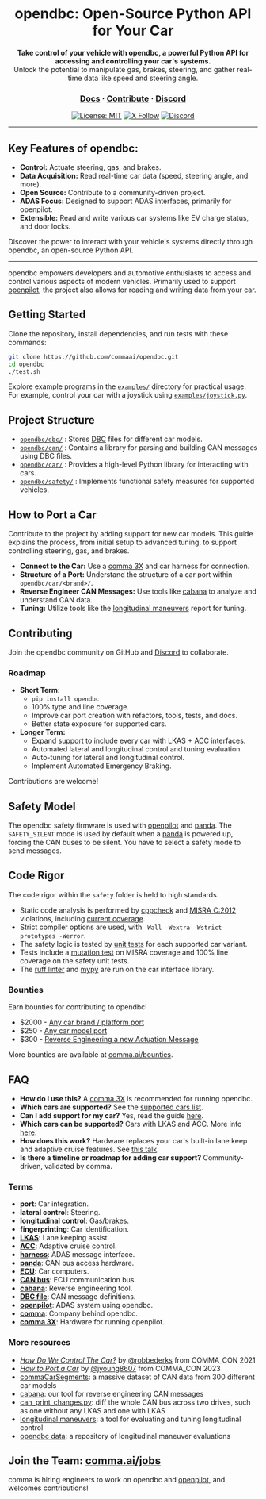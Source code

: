 <div align="center" style="text-align: center;">

<h1>opendbc: Open-Source Python API for Your Car</h1>
<p>
  <b>Take control of your vehicle with opendbc, a powerful Python API for accessing and controlling your car's systems.</b>
  <br>
  Unlock the potential to manipulate gas, brakes, steering, and gather real-time data like speed and steering angle.
</p>

<h3>
  <a href="https://docs.comma.ai">Docs</a>
  <span> · </span>
  <a href="https://github.com/commaai/openpilot/blob/master/docs/CONTRIBUTING.md">Contribute</a>
  <span> · </span>
  <a href="https://discord.comma.ai">Discord</a>
</h3>

[![License: MIT](https://img.shields.io/badge/License-MIT-yellow.svg)](LICENSE)
[![X Follow](https://img.shields.io/twitter/follow/comma_ai)](https://x.com/comma_ai)
[![Discord](https://img.shields.io/discord/469524606043160576)](https://discord.comma.ai)

</div>

---

## Key Features of opendbc:

*   **Control:** Actuate steering, gas, and brakes.
*   **Data Acquisition:** Read real-time car data (speed, steering angle, and more).
*   **Open Source:** Contribute to a community-driven project.
*   **ADAS Focus:** Designed to support ADAS interfaces, primarily for openpilot.
*   **Extensible:** Read and write various car systems like EV charge status, and door locks.

Discover the power to interact with your vehicle's systems directly through opendbc, an open-source Python API.

---

opendbc empowers developers and automotive enthusiasts to access and control various aspects of modern vehicles.  Primarily used to support [openpilot](https://github.com/commaai/openpilot), the project also allows for reading and writing data from your car.

## Getting Started

Clone the repository, install dependencies, and run tests with these commands:

```bash
git clone https://github.com/commaai/opendbc.git
cd opendbc
./test.sh
```

Explore example programs in the [`examples/`](examples/) directory for practical usage. For example, control your car with a joystick using [`examples/joystick.py`](examples/joystick.py).

## Project Structure

*   [`opendbc/dbc/`](opendbc/dbc/) : Stores [DBC](https://en.wikipedia.org/wiki/CAN_bus#DBC) files for different car models.
*   [`opendbc/can/`](opendbc/can/) : Contains a library for parsing and building CAN messages using DBC files.
*   [`opendbc/car/`](opendbc/car/) : Provides a high-level Python library for interacting with cars.
*   [`opendbc/safety/`](opendbc/safety/) : Implements functional safety measures for supported vehicles.

## How to Port a Car

Contribute to the project by adding support for new car models.  This guide explains the process, from initial setup to advanced tuning, to support controlling steering, gas, and brakes.

*   **Connect to the Car:** Use a [comma 3X](https://comma.ai/shop/comma-3x) and car harness for connection.
*   **Structure of a Port:** Understand the structure of a car port within `opendbc/car/<brand>/`.
*   **Reverse Engineer CAN Messages:** Use tools like [cabana](https://github.com/commaai/openpilot/tree/master/tools/cabana) to analyze and understand CAN data.
*   **Tuning:** Utilize tools like the [longitudinal maneuvers](https://github.com/commaai/openpilot/tree/master/tools/longitudinal_maneuvers) report for tuning.

## Contributing

Join the opendbc community on GitHub and [Discord](https://discord.comma.ai) to collaborate.

### Roadmap

*   **Short Term:**
    *   `pip install opendbc`
    *   100% type and line coverage.
    *   Improve car port creation with refactors, tools, tests, and docs.
    *   Better state exposure for supported cars.
*   **Longer Term:**
    *   Expand support to include every car with LKAS + ACC interfaces.
    *   Automated lateral and longitudinal control and tuning evaluation.
    *   Auto-tuning for lateral and longitudinal control.
    *   Implement Automated Emergency Braking.

Contributions are welcome!

## Safety Model

The opendbc safety firmware is used with [openpilot](https://github.com/commaai/openpilot) and [panda](https://github.com/commaai/panda). The `SAFETY_SILENT` mode is used by default when a [panda](https://comma.ai/shop/panda) is powered up, forcing the CAN buses to be silent. You have to select a safety mode to send messages.

## Code Rigor

The code rigor within the `safety` folder is held to high standards.

*   Static code analysis is performed by [cppcheck](https://github.com/danmar/cppcheck/) and [MISRA C:2012](https://misra.org.uk/) violations, including [current coverage](opendbc/safety/tests/misra/coverage_table).
*   Strict compiler options are used, with `-Wall -Wextra -Wstrict-prototypes -Werror`.
*   The safety logic is tested by [unit tests](opendbc/safety/tests) for each supported car variant.
*   Tests include a [mutation test](opendbc/safety/tests/misra/test_mutation.py) on MISRA coverage and 100% line coverage on the safety unit tests.
*   The [ruff linter](https://github.com/astral-sh/ruff) and [mypy](https://mypy-lang.org/) are run on the car interface library.

### Bounties

Earn bounties for contributing to opendbc!

*   $2000 - [Any car brand / platform port](https://github.com/orgs/commaai/projects/26/views/1?pane=issue&itemId=47913774)
*   $250 - [Any car model port](https://github.com/orgs/commaai/projects/26/views/1?pane=issue&itemId=47913790)
*   $300 - [Reverse Engineering a new Actuation Message](https://github.com/orgs/commaai/projects/26/views/1?pane=issue&itemId=73445563)

More bounties are available at [comma.ai/bounties](comma.ai/bounties).

## FAQ

*   **How do I use this?** A [comma 3X](https://comma.ai/shop/comma-3x) is recommended for running opendbc.
*   **Which cars are supported?** See the [supported cars list](docs/CARS.md).
*   **Can I add support for my car?** Yes, read the guide [here](https://github.com/commaai/opendbc/blob/docs/README.md#how-to-port-a-car).
*   **Which cars can be supported?** Cars with LKAS and ACC. More info [here](https://github.com/commaai/openpilot/blob/master/docs/CARS.md#dont-see-your-car-here).
*   **How does this work?** Hardware replaces your car's built-in lane keep and adaptive cruise features. See [this talk](https://www.youtube.com/watch?v=FL8CxUSfipM).
*   **Is there a timeline or roadmap for adding car support?** Community-driven, validated by comma.

### Terms

*   **port**: Car integration.
*   **lateral control**: Steering.
*   **longitudinal control**: Gas/brakes.
*   **fingerprinting**: Car identification.
*   **[LKAS](https://en.wikipedia.org/wiki/Lane_departure_warning_system)**: Lane keeping assist.
*   **[ACC](https://en.wikipedia.org/wiki/Adaptive_cruise_control)**: Adaptive cruise control.
*   **[harness](https://comma.ai/shop/car-harness)**: ADAS message interface.
*   **[panda](https://github.com/commaai/panda)**: CAN bus access hardware.
*   **[ECU](https://en.wikipedia.org/wiki/Electronic_control_unit)**: Car computers.
*   **[CAN bus](https://en.wikipedia.org/wiki/CAN_bus)**: ECU communication bus.
*   **[cabana](https://github.com/commaai/openpilot/tree/master/tools/cabana#readme)**: Reverse engineering tool.
*   **[DBC file](https://en.wikipedia.org/wiki/CAN_bus#DBC)**: CAN message definitions.
*   **[openpilot](https://github.com/commaai/openpilot)**: ADAS system using opendbc.
*   **[comma](https://github.com/commaai)**: Company behind opendbc.
*   **[comma 3X](https://comma.ai/shop/comma-3x)**: Hardware for running openpilot.

### More resources

*   [*How Do We Control The Car?*](https://www.youtube.com/watch?v=nNU6ipme878&pp=ygUoY29tbWEgY29uIDIwMjEgaG93IGRvIHdlIGNvbnRyb2wgdGhlIGNhcg%3D%3D) by [@robbederks](https://github.com/robbederks) from COMMA_CON 2021
*   [*How to Port a Car*](https://www.youtube.com/watch?v=XxPS5TpTUnI&t=142s&pp=ygUPamFzb24gY29tbWEgY29u) by [@jyoung8607](https://github.com/jyoung8607) from COMMA_CON 2023
*   [commaCarSegments](https://huggingface.co/datasets/commaai/commaCarSegments): a massive dataset of CAN data from 300 different car models
*   [cabana](https://github.com/commaai/openpilot/tree/master/tools/cabana#readme): our tool for reverse engineering CAN messages
*   [can_print_changes.py](https://github.com/commaai/openpilot/blob/master/selfdrive/debug/can_print_changes.py): diff the whole CAN bus across two drives, such as one without any LKAS and one with LKAS
*   [longitudinal maneuvers](https://github.com/commaai/openpilot/tree/master/tools/longitudinal_maneuvers): a tool for evaluating and tuning longitudinal control
*   [opendbc data](https://commaai.github.io/opendbc-data/): a repository of longitudinal maneuver evaluations

## Join the Team: [comma.ai/jobs](https://comma.ai/jobs)

comma is hiring engineers to work on opendbc and [openpilot](https://github.com/commaai/openpilot), and welcomes contributions!